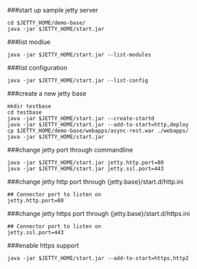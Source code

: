 ###start up sample jetty server
```
cd $JETTY_HOME/demo-base/
java -jar $JETTY_HOME/start.jar
```

###list modlue
``` 
java -jar $JETTY_HOME/start.jar --list-modules
```
###list configuration
```
java -jar $JETTY_HOME/start.jar --list-config
```

###create a new jetty base
```
mkdir testbase
cd testbase
java -jar $JETTY_HOME/start.jar --create-startd
java -jar $JETTY_HOME/start.jar --add-to-start=http,deploy
cp $JETTY_HOME/demo-base/webapps/async-rest.war ./webapps/
java -jar $JETTY_HOME/start.jar
```
###change jetty port through commandline
```
java -jar $JETTY_HOME/start.jar jetty.http.port=80
java -jar $JETTY_HOME/start.jar jetty.ssl.port=443
```
###change jetty http port through {jetty.base}/start.d/http.ini
```
## Connector port to listen on
jetty.http.port=80
```
###change jetty https port through {jetty.base}/start.d/https.ini
```
## Connector port to listen on
jetty.ssl.port=443
```
###enable https support
```
java -jar $JETTY_HOME/start.jar --add-to-start=https,http2
```